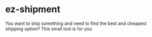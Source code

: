 # ez-shipment
You want to ship something and need to find the best and cheapest shipping option? This small tool is for you
